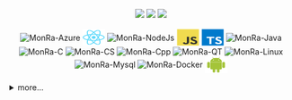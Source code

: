 <!--Hello
<h2><img src="https://emojis.slackmojis.com/emojis/images/1531849430/4246/blob-sunglasses.gif?1531849430" width="30"/> Hi 👋 , I'm MonRá! <img src="https://media.giphy.com/media/12oufCB0MyZ1Go/giphy.gif" width="50"></h2>
-->

<div>
  </p>
  <div align="center">
   <a href="https://www.facebook.com/ramon.chaib" target="_blank"><img src="https://img.shields.io/badge/-Facebook-%230077B5?style=for-the-badge&logo=facebook&logoColor=white" target="_blank"></a> 
  <a href="https://www.instagram.com/monrapps/" target="_blank"><img src="https://img.shields.io/badge/-Instagram-%23E4405F?style=for-the-badge&logo=instagram&logoColor=white" target="_blank"></a>
  <a href="https://www.linkedin.com/in/ramon-chaib-27007635/" target="_blank"><img src="https://img.shields.io/badge/-LinkedIn-%230077B5?style=for-the-badge&logo=linkedin&logoColor=white" target="_blank"></a>   
</div>
  
 <div style="display: inline_block" align="center"><br>
  <img align="center" alt="MonRa-Azure" height="30" width="40" src="https://cdn.jsdelivr.net/gh/devicons/devicon/icons/azure/azure-original.svg">
  <img align="center" alt="MonRa-React" height="30" width="40" src="https://raw.githubusercontent.com/devicons/devicon/master/icons/react/react-original.svg">
  <img align="center" alt="MonRa-NodeJs" height="30" width="40" src="https://cdn.jsdelivr.net/gh/devicons/devicon/icons/nodejs/nodejs-original.svg">
  <img align="center" alt="MonRa-Js" height="30" width="40" src="https://raw.githubusercontent.com/devicons/devicon/master/icons/javascript/javascript-original.svg">     <img align="center" alt="MonRa-Ts" height="30" width="40" src="https://raw.githubusercontent.com/devicons/devicon/master/icons/typescript/typescript-original.svg">
  <img align="center" alt="MonRa-Java" height="30" width="40" src="https://cdn.jsdelivr.net/gh/devicons/devicon/icons/java/java-original.svg">
  <img align="center" alt="MonRa-C" height="30" width="40" src="https://cdn.jsdelivr.net/gh/devicons/devicon/icons/c/c-original.svg">
  <img align="center" alt="MonRa-CS" height="30" width="40" src="https://cdn.jsdelivr.net/gh/devicons/devicon/icons/csharp/csharp-original.svg">
  <img align="center" alt="MonRa-Cpp" height="30" width="40" src="https://cdn.jsdelivr.net/gh/devicons/devicon/icons/cplusplus/cplusplus-original.svg">
  <img align="center" alt="MonRa-QT" height="30" width="40" src="https://cdn.jsdelivr.net/gh/devicons/devicon/icons/qt/qt-original.svg">
  <img align="center" alt="MonRa-Linux" height="30" width="40" src="https://cdn.jsdelivr.net/gh/devicons/devicon/icons/linux/linux-original.svg">
  <img align="center" alt="MonRa-Mysql" height="30" width="40" src="https://cdn.jsdelivr.net/gh/devicons/devicon/icons/mysql/mysql-original.svg">
  <img align="center" alt="MonRa-Docker" height="30" width="40" src="https://cdn.jsdelivr.net/gh/devicons/devicon/icons/docker/docker-original.svg">  
  <img align="center" alt="MonRa-Android" height="30" width="40" src="https://github.com/devicons/devicon/blob/master/icons/android/android-original.svg">
  
</div>
</a>

</br>
<!--
[![github activity graph](https://activity-graph.herokuapp.com/graph?username=monrapps&theme=chartreuse-dark)](https://github.com/monrapps/)
-->
<div>
<details>
      <summary>more...</summary>
      
<!--
### <img src="https://media.giphy.com/media/VgCDAzcKvsR6OM0uWg/giphy.gif" width="50"> A little more about me...  

```javascript
const monra = {
    pronouns: "He" | "Him",
    code: ["any"],
    askMeAbout: ["any"],
    technologies: {
        backEnd: {
            js: ["any"],
        },
        mobileApp: {
            native: ["Android Development"]
        },
        devOps: ["AWS", "Docker🐳", "Route53", "Nginx"],
        databases: ["mongo", "MySql", "sqlite"],
        misc: ["Firebase", "Socket.IO", "selenium", "open-cv", "php", "SuiteApp"]
    },
    architecture: ["Serverless Architecture", "Progressive web applications", "Single page applications"],
    currentFocus: "Building Robots to ease opertations",
    funFact: "There are two ways to write error-free programs; only the third one works"
};
```
-->

---
<!--START_SECTION:waka-->
![Code Time](http://img.shields.io/badge/Code%20Time-1%2C190%20hrs%2050%20mins-blue)

![Profile Views](http://img.shields.io/badge/Profile%20Views-0-blue)

![Lines of code](https://img.shields.io/badge/From%20Hello%20World%20I%27ve%20Written-3.2%20million%20lines%20of%20code-blue)

**🐱 My GitHub Data** 

> 📦 64.7 kB Used in GitHub's Storage 
 > 
> 🏆 2,402 Contributions in the Year 2025
 > 
> 🚫 Not Opted to Hire
 > 
> 📜 24 Public Repositories 
 > 
> 🔑 20 Private Repositories 
 > 
**I'm an Early 🐤** 

```text
🌞 Morning                9171 commits        ████████░░░░░░░░░░░░░░░░░   32.98 % 
🌆 Daytime                11902 commits       ███████████░░░░░░░░░░░░░░   42.80 % 
🌃 Evening                4162 commits        ████░░░░░░░░░░░░░░░░░░░░░   14.97 % 
🌙 Night                  2572 commits        ██░░░░░░░░░░░░░░░░░░░░░░░   09.25 % 
```
📅 **I'm Most Productive on Thursday** 

```text
Monday                   5111 commits        █████░░░░░░░░░░░░░░░░░░░░   18.38 % 
Tuesday                  5108 commits        █████░░░░░░░░░░░░░░░░░░░░   18.37 % 
Wednesday                5236 commits        █████░░░░░░░░░░░░░░░░░░░░   18.83 % 
Thursday                 6011 commits        █████░░░░░░░░░░░░░░░░░░░░   21.62 % 
Friday                   3924 commits        ████░░░░░░░░░░░░░░░░░░░░░   14.11 % 
Saturday                 1369 commits        █░░░░░░░░░░░░░░░░░░░░░░░░   04.92 % 
Sunday                   1048 commits        █░░░░░░░░░░░░░░░░░░░░░░░░   03.77 % 
```


📊 **This Week I Spent My Time On** 

```text
🕑︎ Time Zone: America/Sao_Paulo

💬 Programming Languages: 
Other                    8 hrs 1 min         █████████████░░░░░░░░░░░░   52.80 % 
Markdown                 4 hrs 6 mins        ███████░░░░░░░░░░░░░░░░░░   27.05 % 
Devicetree               1 hr 17 mins        ██░░░░░░░░░░░░░░░░░░░░░░░   08.46 % 
Bash                     47 mins             █░░░░░░░░░░░░░░░░░░░░░░░░   05.16 % 
C                        25 mins             █░░░░░░░░░░░░░░░░░░░░░░░░   02.78 % 

🔥 Editors: 
VS Code                  15 hrs 11 mins      █████████████████████████   100.00 % 

🐱‍💻 Projects: 
gww-v6i                  8 hrs 23 mins       ██████████████░░░░░░░░░░░   55.21 % 
Markdown                 3 hrs 53 mins       ██████░░░░░░░░░░░░░░░░░░░   25.66 % 
kernel                   1 hr 22 mins        ██░░░░░░░░░░░░░░░░░░░░░░░   09.04 % 
u-boot                   32 mins             █░░░░░░░░░░░░░░░░░░░░░░░░   03.57 % 
gww-v6i_jiga             18 mins             █░░░░░░░░░░░░░░░░░░░░░░░░   02.01 % 

💻 Operating System: 
WSL                      11 hrs 4 mins       ██████████████████░░░░░░░   72.86 % 
Windows                  4 hrs 7 mins        ███████░░░░░░░░░░░░░░░░░░   27.14 % 
```

**I Mostly Code in C++** 

```text
C                        15 repos            ████░░░░░░░░░░░░░░░░░░░░░   17.44 % 
JavaScript               9 repos             ███░░░░░░░░░░░░░░░░░░░░░░   10.47 % 
Python                   9 repos             ███░░░░░░░░░░░░░░░░░░░░░░   10.47 % 
Shell                    6 repos             ██░░░░░░░░░░░░░░░░░░░░░░░   06.98 % 
HTML                     5 repos             █░░░░░░░░░░░░░░░░░░░░░░░░   05.81 % 
```



**Timeline**

![Lines of Code chart](https://raw.githubusercontent.com/monrapps/monrapps/master/assets/bar_graph.png)


 Last Updated on 17/06/2025 15:11:22 UTC
<!--END_SECTION:waka-->
